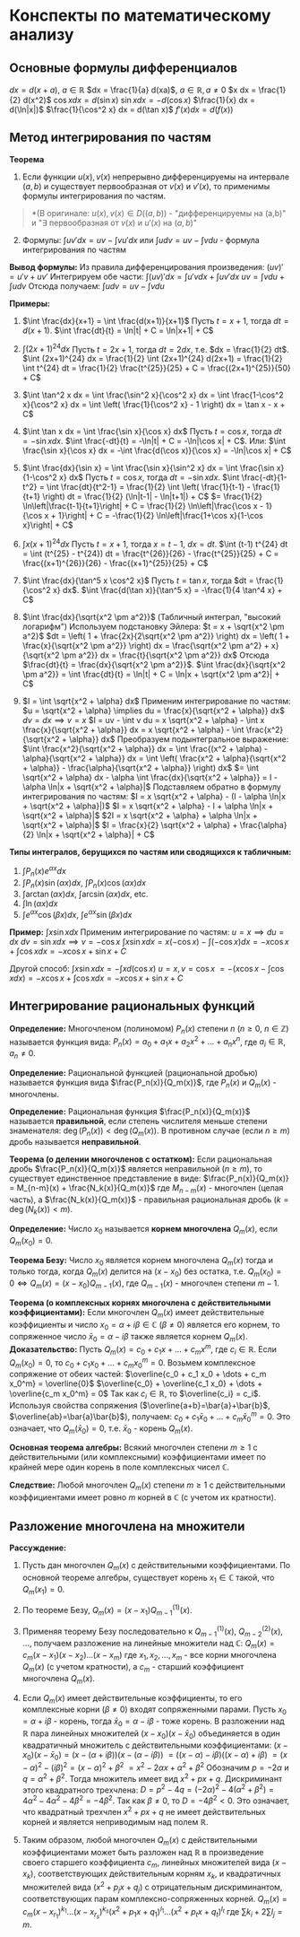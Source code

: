 # Конспекты по математическому анализу

## Основные формулы дифференциалов

$dx = d(x+a)$, $a \in \mathbb{R}$
$dx = \frac{1}{a} d(xa)$, $a \in \mathbb{R}, a \neq 0$
$x dx = \frac{1}{2} d(x^2)$
$\cos x dx = d(\sin x)$
$\sin x dx = -d(\cos x)$
$\frac{1}{x} dx = d(\ln|x|)$
$\frac{1}{\cos^2 x} dx = d(\tan x)$
$f'(x) dx = d(f(x))$

## Метод интегрирования по частям

**Теорема**
1. Если функции $u(x), v(x)$ непрерывно дифференцируемы на интервале $(a, b)$ и существует первообразная от $v(x)$ и $v'(x)$, то применимы формулы интегрирования по частям.
>*(В оригинале: $u(x), v(x) \in D((a, b))$ - "дифференцируемы на (a,b)" и "$\exists$ первообразная от $v(x)$ и $u'(x)$ на $(a,b)$" 
2.  Формулы:
    $\int u v' dx = uv - \int v u' dx$
    или
    $\int u dv = uv - \int v du$ - формула интегрирования по частям

**Вывод формулы:**
Из правила дифференцирования произведения:
$(uv)' = u'v + uv'$
Интегрируем обе части:
$\int (uv)' dx = \int u'v dx + \int uv' dx$
$uv = \int v du + \int u dv$
Отсюда получаем:
$\int u dv = uv - \int v du$

**Примеры:**

1.  $\int \frac{dx}{x+1} = \int \frac{d(x+1)}{x+1}$
    Пусть $t = x+1$, тогда $dt = d(x+1)$.
    $\int \frac{dt}{t} = \ln|t| + C = \ln|x+1| + C$

2.  $\int (2x+1)^{24} dx$
    Пусть $t = 2x+1$, тогда $dt = 2 dx$, т.е. $dx = \frac{1}{2} dt$.
    $\int (2x+1)^{24} dx = \frac{1}{2} \int (2x+1)^{24} d(2x+1) = \frac{1}{2} \int t^{24} dt = \frac{1}{2} \frac{t^{25}}{25} + C = \frac{(2x+1)^{25}}{50} + C$

3.  $\int \tan^2 x dx = \int \frac{\sin^2 x}{\cos^2 x} dx = \int \frac{1-\cos^2 x}{\cos^2 x} dx = \int \left( \frac{1}{\cos^2 x} - 1 \right) dx = \tan x - x + C$

4.  $\int \tan x dx = \int \frac{\sin x}{\cos x} dx$
    Пусть $t = \cos x$, тогда $dt = -\sin x dx$.
    $\int \frac{-dt}{t} = -\ln|t| + C = -\ln|\cos x| + C$.
    Или: $\int \frac{\sin x}{\cos x} dx = -\int \frac{d(\cos x)}{\cos x} = -\ln|\cos x| + C$

5.  $\int \frac{dx}{\sin x} = \int \frac{\sin x}{\sin^2 x} dx = \int \frac{\sin x}{1-\cos^2 x} dx$
    Пусть $t = \cos x$, тогда $dt = -\sin x dx$.
    $\int \frac{-dt}{1-t^2} = \int \frac{dt}{t^2-1} = \frac{1}{2} \int \left( \frac{1}{t-1} - \frac{1}{t+1} \right) dt = \frac{1}{2} (\ln|t-1| - \ln|t+1|) + C$
    $= \frac{1}{2} \ln\left|\frac{t-1}{t+1}\right| + C = \frac{1}{2} \ln\left|\frac{\cos x - 1}{\cos x + 1}\right| + C = -\frac{1}{2} \ln\left|\frac{1+\cos x}{1-\cos x}\right| + C$

6.  $\int x (x+1)^{24} dx$
    Пусть $t = x+1$, тогда $x = t-1$, $dx = dt$.
    $\int (t-1) t^{24} dt = \int (t^{25} - t^{24}) dt = \frac{t^{26}}{26} - \frac{t^{25}}{25} + C = \frac{(x+1)^{26}}{26} - \frac{(x+1)^{25}}{25} + C$

7.  $\int \frac{dx}{\tan^5 x \cos^2 x}$
    Пусть $t = \tan x$, тогда $dt = \frac{1}{\cos^2 x} dx$.
    $\int \frac{d(\tan x)}{\tan^5 x} = -\frac{1}{4 \tan^4 x} + C$

8.  $\int \frac{dx}{\sqrt{x^2 \pm a^2}}$ (Табличный интеграл, "высокий логарифм")
    Используем подстановку Эйлера: $t = x + \sqrt{x^2 \pm a^2}$
    $dt = \left( 1 + \frac{2x}{2\sqrt{x^2 \pm a^2}} \right) dx = \left( 1 + \frac{x}{\sqrt{x^2 \pm a^2}} \right) dx = \frac{\sqrt{x^2 \pm a^2} + x}{\sqrt{x^2 \pm a^2}} dx = \frac{t}{\sqrt{x^2 \pm a^2}} dx$
    Отсюда $\frac{dt}{t} = \frac{dx}{\sqrt{x^2 \pm a^2}}$.
    $\int \frac{dx}{\sqrt{x^2 \pm a^2}} = \int \frac{dt}{t} = \ln|t| + C = \ln|x + \sqrt{x^2 \pm a^2}| + C$

9.  $I = \int \sqrt{x^2 + \alpha} dx$
    Применим интегрирование по частям:
    $u = \sqrt{x^2 + \alpha} \implies du = \frac{x}{\sqrt{x^2 + \alpha}} dx$
    $dv = dx \implies v = x$
    $I = uv - \int v du = x \sqrt{x^2 + \alpha} - \int x \frac{x}{\sqrt{x^2 + \alpha}} dx = x \sqrt{x^2 + \alpha} - \int \frac{x^2}{\sqrt{x^2 + \alpha}} dx$
    Преобразуем подынтегральное выражение:
    $\int \frac{x^2}{\sqrt{x^2 + \alpha}} dx = \int \frac{(x^2 + \alpha) - \alpha}{\sqrt{x^2 + \alpha}} dx = \int \left( \frac{x^2 + \alpha}{\sqrt{x^2 + \alpha}} - \frac{\alpha}{\sqrt{x^2 + \alpha}} \right) dx$
    $= \int \sqrt{x^2 + \alpha} dx - \alpha \int \frac{dx}{\sqrt{x^2 + \alpha}} = I - \alpha \ln|x + \sqrt{x^2 + \alpha}|$
    Подставляем обратно в формулу интегрирования по частям:
    $I = x \sqrt{x^2 + \alpha} - (I - \alpha \ln|x + \sqrt{x^2 + \alpha}|)$
    $I = x \sqrt{x^2 + \alpha} - I + \alpha \ln|x + \sqrt{x^2 + \alpha}|$
    $2I = x \sqrt{x^2 + \alpha} + \alpha \ln|x + \sqrt{x^2 + \alpha}|$
    $I = \frac{x}{2} \sqrt{x^2 + \alpha} + \frac{\alpha}{2} \ln|x + \sqrt{x^2 + \alpha}| + C$

**Типы интегралов, берущихся по частям или сводящихся к табличным:**
1.  $\int P_n(x) e^{\alpha x} dx$
2.  $\int P_n(x) \sin(\alpha x) dx$, $\int P_n(x) \cos(\alpha x) dx$
3.  $\int \arctan(\alpha x) dx$, $\int \arcsin(\alpha x) dx$, etc.
4.  $\int \ln(\alpha x) dx$
5.  $\int e^{\alpha x} \cos(\beta x) dx$, $\int e^{\alpha x} \sin(\beta x) dx$

**Пример:**
$\int x \sin x dx$
Применим интегрирование по частям:
$u = x \implies du = dx$
$dv = \sin x dx \implies v = -\cos x$
$\int x \sin x dx = x(-\cos x) - \int (-\cos x) dx = -x \cos x + \int \cos x dx = -x \cos x + \sin x + C$

Другой способ:
$\int x \sin x dx = -\int x d(\cos x)$
$u=x, v=\cos x$
$= -(x \cos x - \int \cos x dx) = -x \cos x + \int \cos x dx = -x \cos x + \sin x + C$



## Интегрирование рациональных функций

**Определение:** Многочленом (полиномом) $P_n(x)$ степени $n$ ($n \ge 0$, $n \in \mathbb{Z}$) называется функция вида:
$P_n(x) = a_0 + a_1 x + a_2 x^2 + \dots + a_n x^n$, где $a_i \in \mathbb{R}$, $a_n \neq 0$.

**Определение:** Рациональной функцией (рациональной дробью) называется функция вида $\frac{P_n(x)}{Q_m(x)}$, где $P_n(x)$ и $Q_m(x)$ - многочлены.

**Определение:** Рациональная функция $\frac{P_n(x)}{Q_m(x)}$ называется **правильной**, если степень числителя меньше степени знаменателя: $\deg(P_n(x)) < \deg(Q_m(x))$. В противном случае (если $n \ge m$) дробь называется **неправильной**.

**Теорема (о делении многочленов с остатком):**
Если рациональная дробь $\frac{P_n(x)}{Q_m(x)}$ является неправильной ($n \ge m$), то существует единственное представление в виде:
$\frac{P_n(x)}{Q_m(x)} = M_{n-m}(x) + \frac{N_k(x)}{Q_m(x)}$
где $M_{n-m}(x)$ - многочлен (целая часть), а $\frac{N_k(x)}{Q_m(x)}$ - правильная рациональная дробь ($k = \deg(N_k(x)) < m$).

**Определение:** Число $x_0$ называется **корнем многочлена** $Q_m(x)$, если $Q_m(x_0) = 0$.

**Теорема Безу:** Число $x_0$ является корнем многочлена $Q_m(x)$ тогда и только тогда, когда $Q_m(x)$ делится на $(x-x_0)$ без остатка, т.е.
$Q_m(x_0) = 0 \iff Q_m(x) = (x-x_0) Q_{m-1}(x)$, где $Q_{m-1}(x)$ - многочлен степени $m-1$.

**Теорема (о комплексных корнях многочлена с действительными коэффициентами):**
Если многочлен $Q_m(x)$ имеет действительные коэффициенты и число $x_0 = \alpha + i\beta \in \mathbb{C}$ ($\beta \neq 0$) является его корнем, то сопряженное число $\bar{x}_0 = \alpha - i\beta$ также является корнем $Q_m(x)$.
**Доказательство:**
Пусть $Q_m(x) = c_0 + c_1 x + \dots + c_m x^m$, где $c_i \in \mathbb{R}$.
Если $Q_m(x_0) = 0$, то $c_0 + c_1 x_0 + \dots + c_m x_0^m = 0$.
Возьмем комплексное сопряжение от обеих частей:
$\overline{c_0 + c_1 x_0 + \dots + c_m x_0^m} = \overline{0}$
$\overline{c_0} + \overline{c_1 x_0} + \dots + \overline{c_m x_0^m} = 0$
Так как $c_i \in \mathbb{R}$, то $\overline{c_i} = c_i$. Используя свойства сопряжения ($\overline{a+b}=\bar{a}+\bar{b}$, $\overline{ab}=\bar{a}\bar{b}$), получаем:
$c_0 + c_1 \bar{x}_0 + \dots + c_m \bar{x}_0^m = 0$.
Это означает, что $Q_m(\bar{x}_0) = 0$, т.е. $\bar{x}_0$ - корень $Q_m(x)$.

**Основная теорема алгебры:**
Всякий многочлен степени $m \ge 1$ с действительными (или комплексными) коэффициентами имеет по крайней мере один корень в поле комплексных чисел $\mathbb{C}$.

**Следствие:** Любой многочлен $Q_m(x)$ степени $m \ge 1$ с действительными коэффициентами имеет ровно $m$ корней в $\mathbb{C}$ (с учетом их кратности).

## Разложение многочлена на множители

**Рассуждение:**
1.  Пусть дан многочлен $Q_m(x)$ с действительными коэффициентами. По основной теореме алгебры, существует корень $x_1 \in \mathbb{C}$ такой, что $Q_m(x_1) = 0$.
2.  По теореме Безу, $Q_m(x) = (x-x_1) Q_{m-1}^{(1)}(x)$.
3.  Применяя теорему Безу последовательно к $Q_{m-1}^{(1)}(x)$, $Q_{m-2}^{(2)}(x)$, ..., получаем разложение на линейные множители над $\mathbb{C}$:
    $Q_m(x) = c_m (x-x_1)(x-x_2)...(x-x_m)$
    где $x_1, x_2, ..., x_m$ - все корни многочлена $Q_m(x)$ (с учетом кратности), а $c_m$ - старший коэффициент многочлена $Q_m(x)$.

4.  Если $Q_m(x)$ имеет действительные коэффициенты, то его комплексные корни $(\beta \neq 0)$ входят сопряженными парами. Пусть $x_0 = \alpha + i\beta$ - корень, тогда $\bar{x}_0 = \alpha - i\beta$ - тоже корень. В разложении над $\mathbb{R}$ пара линейных множителей $(x-x_0)(x-\bar{x}_0)$ объединяется в один квадратичный множитель с действительными коэффициентами:
    $(x-x_0)(x-\bar{x}_0) = (x - (\alpha + i\beta))(x - (\alpha - i\beta))$
    $= ((x-\alpha) - i\beta)((x-\alpha) + i\beta)$
    $= (x-\alpha)^2 - (i\beta)^2 = (x-\alpha)^2 + \beta^2$
    $= x^2 - 2\alpha x + \alpha^2 + \beta^2$
    Обозначим $p = -2\alpha$ и $q = \alpha^2 + \beta^2$. Тогда множитель имеет вид $x^2 + px + q$.
    Дискриминант этого квадратного трехчлена: $D = p^2 - 4q = (-2\alpha)^2 - 4(\alpha^2 + \beta^2) = 4\alpha^2 - 4\alpha^2 - 4\beta^2 = -4\beta^2$.
    Так как $\beta \neq 0$, то $D = -4\beta^2 < 0$. Это означает, что квадратный трехчлен $x^2+px+q$ не имеет действительных корней и является неприводимым над полем $\mathbb{R}$.

5.  Таким образом, любой многочлен $Q_m(x)$ с действительными коэффициентами может быть разложен над $\mathbb{R}$ в произведение своего старшего коэффициента $c_m$, линейных множителей вида $(x-x_k)$, соответствующих действительным корням $x_k$, и квадратичных множителей вида $(x^2+p_j x+q_j)$ с отрицательным дискриминантом, соответствующих парам комплексно-сопряженных корней.
    $Q_m(x) = c_m (x-x_{r_1})^{k_1} \dots (x-x_{r_s})^{k_s} (x^2+p_1 x+q_1)^{l_1} \dots (x^2+p_t x+q_t)^{l_t}$
    где $\sum k_i + 2 \sum l_j = m$.